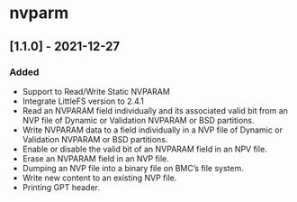 # nvparm

## [1.1.0] - 2021-12-27
### Added

- Support to Read/Write Static NVPARAM
- Integrate LittleFS version to 2.4.1
- Read an NVPARAM field individually and its associated valid bit
  from an NVP file of Dynamic or Validation NVPARAM or BSD partitions.
- Write NVPARAM data to a field individually in a NVP file of Dynamic or
  Validation NVPARAM or BSD partitions.
- Enable or disable the valid bit of an NVPARAM field in an NPV file.
- Erase an NVPARAM field in an NVP file.
- Dumping an NVP file into a binary file on BMC’s file system.
- Write new content to an existing NVP file.
- Printing GPT header.

